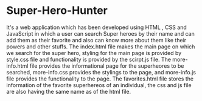 # Super-Hero-Hunter
It's a web application which has been developed using HTML , CSS and JavaScript in which a user can search Super heroes by their
name and can add them as their favorite and also can know more about them like their powers and other stuffs.
The index.html file makes the main page on which we search for the super hero, styling for the main page is provided by style.css file and functionality
is provided by the scirpt.js file.
The more-info.html file provides the informational page for the superheores to be searched, more-info.css provides the stylings to the page,
and more-info.js file provides the functionality to the page.
The favorites.html file stores the information of the favorite superhereos of an individual, the css and js file are also having
the same name as of the html file.
